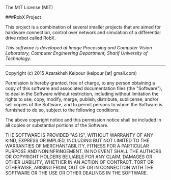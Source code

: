 The MIT License (MIT)

###RobX Project

This project is a combination of several smaller projects that are aimed for hardware connection, control over network and simulation of a differential drive robot called RobX.


*This software is developed at Image Processing and Computer Vision Laboratory, Computer Engineering Department, Sharif University of Technology.*

------------

Copyright (c) 2015 Azarakhsh Keipour (keipour [at] gmail.com)

Permission is hereby granted, free of charge, to any person obtaining a copy
of this software and associated documentation files (the "Software"), to deal
in the Software without restriction, including without limitation the rights
to use, copy, modify, merge, publish, distribute, sublicense, and/or sell
copies of the Software, and to permit persons to whom the Software is
furnished to do so, subject to the following conditions:

The above copyright notice and this permission notice shall be included in all
copies or substantial portions of the Software.

THE SOFTWARE IS PROVIDED "AS IS", WITHOUT WARRANTY OF ANY KIND, EXPRESS OR
IMPLIED, INCLUDING BUT NOT LIMITED TO THE WARRANTIES OF MERCHANTABILITY,
FITNESS FOR A PARTICULAR PURPOSE AND NONINFRINGEMENT. IN NO EVENT SHALL THE
AUTHORS OR COPYRIGHT HOLDERS BE LIABLE FOR ANY CLAIM, DAMAGES OR OTHER
LIABILITY, WHETHER IN AN ACTION OF CONTRACT, TORT OR OTHERWISE, ARISING FROM,
OUT OF OR IN CONNECTION WITH THE SOFTWARE OR THE USE OR OTHER DEALINGS IN THE
SOFTWARE.